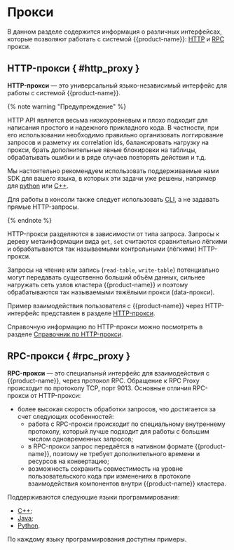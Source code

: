 # Прокси

В данном разделе содержится информация о различных интерфейсах, которые позволяют работать с системой {{product-name}}: [HTTP](#http_proxy) и [RPC](#rpc_proxy) прокси.

## HTTP-прокси { #http_proxy }

**HTTP-прокси** — это универсальный языко-независимый интерфейс для работы с системой {{product-name}}.


{% note warning "Предупреждение" %}

HTTP API является весьма низкоуровневым и плохо подходит для написания простого и надежного прикладного кода. В частности, при его использовании необходимо правильно организовать логгирование запросов и разметку их correlation ids, балансировать нагрузку на прокси, брать дополнительные явные блокировки на таблицы, обрабатывать ошибки и в ряде случаев повторять действия и т.д.

Мы настоятельно рекомендуем использовать поддерживаемые нами SDK для вашего языка, в которых эти задачи уже решены, например для [python](../../../api/python/start.md) или [С++](../../../api/cpp/description.md).

Для работы в консоли также следует использовать [CLI](../../../api/cli/cli.md), а не задавать прямые HTTP-запросы.

{% endnote %}

HTTP-прокси разделяются в зависимости от типа запроса. Запросы к дереву метаинформации вида `get`, `set` считаются сравнительно лёгкими и обрабатываются так называемыми контрольными (лёгкими) HTTP-прокси.

Запросы на чтение или запись (`read-table`, `write-table`) потенциально могут передавать существенно больший объём данных, сильнее нагружать сеть узлов кластера {{product-name}} и поэтому обрабатываются так называемыми тяжёлыми прокси (data-прокси).

Пример взаимодействия пользователя с {{product-name}} через HTTP-интерфейс представлен в разделе [HTTP-прокси](../../../user-guide/proxy/http.md).

Справочную информацию по HTTP-прокси можно посмотреть в разделе [Справочник по HTTP-прокси](../../../user-guide/proxy/http-reference.md).

## RPC-прокси { #rpc_proxy }

**RPC-прокси** — это специальный интерфейс для взаимодействия с {{product-name}}, через протокол RPC. Обращение к RPC Proxy происходит по протоколу TCP, порт 9013. Основные отличия RPC-прокси от HTTP-прокси:

- более высокая скорость обработки запросов, что достигается за счет следующих особенностей:
  - работа с RPC-прокси происходит по специальному внутреннему протоколу, который лучше подходит для работы с большим числом одновременных запросов;
  - в RPC-прокси запрос передаётся в нативном формате {{product-name}}, поэтому не требует дополнительного времени и ресурсов на конвертацию;
  - возможность сохранить совместимость на уровне пользовательского кода при изменениях в протоколе взаимодействия компонентов внутри {{product-name}} кластера.

Поддерживаются следующие языки программирования:

- [C++](../../../user-guide/proxy/rpc.md#c_plus_plus);
- [Java](../../../user-guide/proxy/rpc.md#java);
- [Python](../../../user-guide/proxy/rpc.md#python).

По каждому языку программирования доступны примеры.


